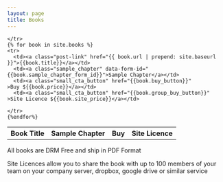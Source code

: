 ```yaml
---
layout: page
title: Books
---
```



<div class="home">


  <table class="rwd-table">
    <tr>
      <th>Book Title</th>
      <th>Sample Chapter</th>
      <th>Buy</th>
      <th>Site Licence</th>

    </tr>
    {% for book in site.books %}
    <tr>
      <td><a class="post-link" href="{{ book.url | prepend: site.baseurl }}">{{book.title}}</a></td>
      <td><a class="sample_chapter" data-form-id="{{book.sample_chapter_form_id}}">Sample Chapter</a></td>	
      <td><a class="small_cta_button" href="{{book.buy_button}}"       >Buy ${{book.price}}</a></td>
      <td><a class="small_cta_button" href="{{book.group_buy_button}}" >Site Licence ${{book.site_price}}</a></td>	
 
    </tr>
    {%endfor%}
  </table>  
</div>

All books are DRM Free and ship in PDF Format

Site Licences allow you to share the book with up to 100 members of your team on your company server, dropbox, google drive or similar service

